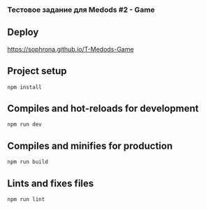 ### Тестовое задание для Medods #2 - Game

## Deploy

https://sophrona.github.io/T-Medods-Game

## Project setup
```
npm install
```

## Compiles and hot-reloads for development
```
npm run dev
```

## Compiles and minifies for production
```
npm run build
```

## Lints and fixes files
```
npm run lint
```

